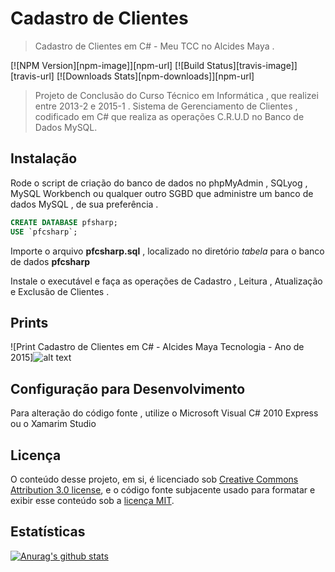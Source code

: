 # Cadastro de Clientes
>  Cadastro de Clientes em C# - Meu TCC no Alcides Maya .

[![NPM Version][npm-image]][npm-url]
[![Build Status][travis-image]][travis-url]
[![Downloads Stats][npm-downloads]][npm-url]

> Projeto de Conclusão do Curso Técnico em Informática , que realizei entre 2013-2 e 2015-1 .
> Sistema de Gerenciamento de Clientes , codificado em C# que realiza as operações C.R.U.D no Banco de Dados MySQL.

## Instalação

Rode o script de criação do banco de dados no phpMyAdmin , SQLyog , MySQL Workbench ou qualquer outro SGBD que administre um banco de dados MySQL , de sua preferência .

```sql
CREATE DATABASE pfsharp;
USE `pfcsharp`;
```
Importe o arquivo **pfcsharp.sql** , localizado no diretório _tabela_ para o banco de dados **pfcsharp**

Instale o executável e faça as operações de Cadastro , Leitura , Atualização e Exclusão de Clientes . 

## Prints

![Print Cadastro de Clientes em C# - Alcides Maya Tecnologia - Ano de 2015]![alt text](https://raw.githubusercontent.com/csramos1980/tcc-alcides-maya/master/Print%20PFCShrap%20(1).jpg)

## Configuração para Desenvolvimento

Para alteração do código fonte , utilize o Microsoft Visual C# 2010 Express ou o Xamarim Studio

## Licença

O conteúdo desse projeto, em si, é licenciado sob [Creative Commons Attribution 3.0 license](https://creativecommons.org/licenses/by/4.0/legalcode.pt), e o código fonte subjacente usado para formatar e exibir esse conteúdo sob a [licença MIT]( http://opensource.org/licenses/mit-license.php ).

## Estatísticas
[![Anurag's github stats](https://github-readme-stats.vercel.app/api?username=csr4mos)](https://github.com/anuraghazra/github-readme-stats)



